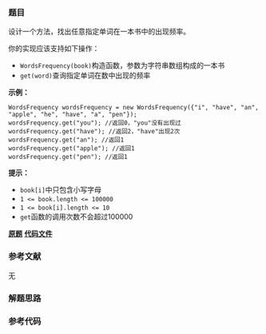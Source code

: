 ### 题目
设计一个方法，找出任意指定单词在一本书中的出现频率。

你的实现应该支持如下操作：

  * `WordsFrequency(book)`构造函数，参数为字符串数组构成的一本书
  * `get(word)`查询指定单词在数中出现的频率

**示例：**

    
    
    WordsFrequency wordsFrequency = new WordsFrequency({"i", "have", "an", "apple", "he", "have", "a", "pen"});
    wordsFrequency.get("you"); //返回0，"you"没有出现过
    wordsFrequency.get("have"); //返回2，"have"出现2次
    wordsFrequency.get("an"); //返回1
    wordsFrequency.get("apple"); //返回1
    wordsFrequency.get("pen"); //返回1
    

**提示：**

  * `book[i]`中只包含小写字母
  * `1 <= book.length <= 100000`
  * `1 <= book[i].length <= 10`
  * `get`函数的调用次数不会超过100000

 **[原题](https://leetcode-cn.com/problems/words-frequency-lcci/)**    **[代码文件]()**


### 参考文献
无

### 解题思路




### 参考代码

```go


```




